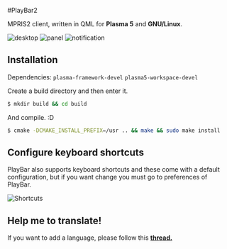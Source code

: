 
#PlayBar2

MPRIS2 client, written in QML for **Plasma 5** and **GNU/Linux**.

![desktop](https://raw.githubusercontent.com/audoban/PlayBar2/master/playbar_desktop.png)
![panel](https://raw.githubusercontent.com/audoban/PlayBar2/master/playbar_panel.png) 
![notification](https://raw.githubusercontent.com/audoban/PlayBar2/master/playbar_notification_area.png)


## Installation
Dependencies: `plasma-framework-devel` `plasma5-workspace-devel`

Create a build directory and then enter it.
```bash
$ mkdir build && cd build
```

And compile. :D
```bash
$ cmake -DCMAKE_INSTALL_PREFIX=/usr .. && make && sudo make install
```

## Configure keyboard shortcuts
PlayBar also supports keyboard shortcuts and these come with a default configuration, but if you want change you must go to preferences of PlayBar. 

![Shortcuts](https://raw.githubusercontent.com/audoban/PlayBar2/master/playbar_keys.png)

## Help me to translate!
If you want to add a language, please follow this  __[thread.](https://github.com/audoban/PlayBar2/issues/1)__
